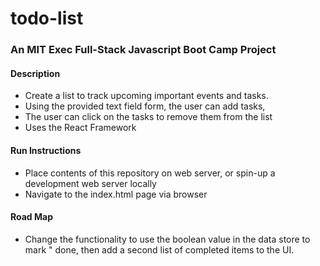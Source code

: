 # todo-list

### An MIT Exec Full-Stack Javascript Boot Camp Project

#### Description

- Create a list to track upcoming important events and tasks.
- Using the provided text field form, the user can add tasks,
- The user can click on the tasks to remove them from the list
- Uses the React Framework

#### Run Instructions

- Place contents of this repository on web server, or spin-up a development web server locally
- Navigate to the index.html page via browser

#### Road Map

- Change the functionality to use the boolean value in the data store to mark " done, then add a second list of completed items to the UI.


